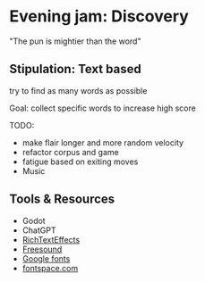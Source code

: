 # Evening jam: Discovery

"The pun is mightier than the word"

## Stipulation: Text based

try to find as many words as possible

Goal: collect specific words to increase high score

TODO:

- make flair longer and more random velocity
- refactor corpus and game
- fatigue based on exiting moves
- Music

## Tools & Resources

- Godot
- ChatGPT
- [RichTextEffects](https://github.com/teebarjunk/godot-text_effects)
- [Freesound](https://freesound.org/)
- [Google fonts](https://fonts.google.com/)
- [fontspace.com](https://www.fontspace.com/)